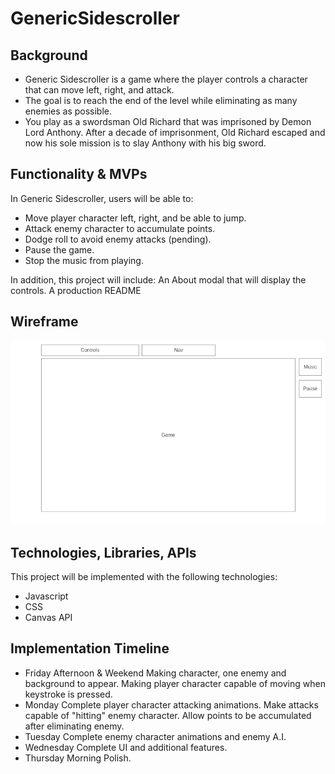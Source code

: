 # GenericSidescroller

## Background
* Generic Sidescroller is a game where the player controls a character that can move left, right, and attack.
* The goal is to reach the end of the level while eliminating as many enemies as possible.
* You play as a swordsman Old Richard that was imprisoned by Demon Lord Anthony. After a decade of imprisonment, Old Richard escaped and now his sole mission is to slay Anthony with his big sword.

## Functionality & MVPs
In Generic Sidescroller, users will be able to:
* Move player character left, right, and be able to jump.
* Attack enemy character to accumulate points.
* Dodge roll to avoid enemy attacks (pending).
* Pause the game.
* Stop the music from playing.

In addition, this project will include:
An About modal that will display the controls.
A production README

## Wireframe
![wireframe](wireframe.png)

## Technologies, Libraries, APIs
This project will be implemented with the following technologies:
* Javascript
* CSS
* Canvas API

## Implementation Timeline
* Friday Afternoon & Weekend
Making character, one enemy and background to appear. Making player character capable of moving when keystroke is pressed.
* Monday
Complete player character attacking animations. Make attacks capable of "hitting" enemy character. Allow points to be accumulated after eliminating enemy.
* Tuesday
Complete enemy character animations and enemy A.I. 
* Wednesday
Complete UI and additional features.
* Thursday Morning
Polish.

